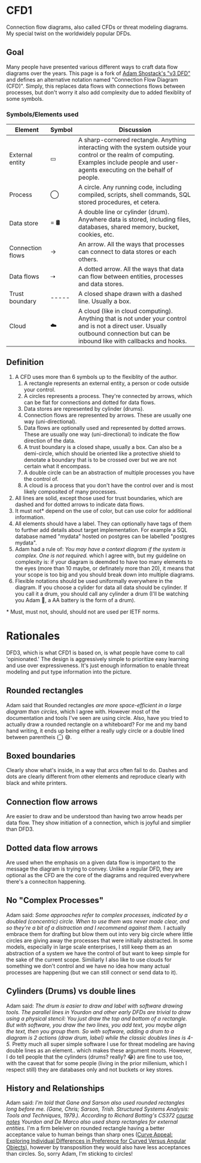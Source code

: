 # CFD1
Connection flow diagrams, also called CFDs or threat modeling diagrams. My special twist on the worldwidely popular DFDs.

## Goal
Many people have presented various different ways to craft data flow diagrams over the years. This page is a fork of [Adam Shostack's "v3 DFD"](https://github.com/adamshostack/DFD3) and defines an alternative notation named "Connection Flow Diagram (CFD)". Simply, this replaces data flows with connections flows between processes, but don't worry it also add complexity due to added flexiblity of some symbols.

### Symbols/Elements used

| Element | Symbol | Discussion |
|---------|--------|------------|
| External entity| ▭ | A sharp-cornered rectangle. Anything interacting with the system outside your control or the realm of computing. Examples include people and user-agents executing on the behalf of people.
| Process| ◯ | A circle.  Any running code, including compiled, scripts, shell commands, SQL stored procedures, et cetera.
| Data store|  = 🛢️ | A double line or cylinder (drum). Anywhere data is stored, including files, databases, shared memory, bucket, cookies, etc.
| Connection flows| → | An arrow. All the ways that processes can connect to data stores or each others.
| Data flows| ⇢ | A dotted arrow. All the ways that data can flow between entities, processes and data stores.
| Trust boundary | ----- | A closed shape drawn with a dashed line. Usually a box.
| Cloud | ☁️ | A cloud (like in cloud computing). Anything that is not under your control and is not a direct user. Usually outbound connection but can be inbound like with callbacks and hooks.


## Definition
1. A CFD uses more than 6 symbols up to the flexiblity of the author.
   1. A rectangle represents an external entity, a person or code outside your control. 
   2. A circles represents a process. They're connected by arrows, which can be flat for connections and dotted for data flows.
   3. Data stores are represented by cylinder (drums).
   4. Connection flows are represented by arrows. These are usually one way (uni-directional).
   5. Data flows are optionally used and represented by dotted arrows. These are usually one way (uni-directional) to indicate the flow direction of the data.
   6. A trust boundary is a closed shape, usually a box. Can also be a demi-circle, which should be oriented like a protective shield to denotate a boundary that is to be crossed over but we are not certain what it encompass.
   7. A double circle can be an abstraction of multiple processes you have the control of.
   8. A cloud is a process that you don't have the control over and is most likely composited of many processes.
2. All lines are solid, except those used for trust boundaries, which are dashed and for dotted arrows to indicate data flows.
3. It must not* depend on the use of color, but can use color for additional information.
4. All elements should have a label. They can optionally have tags of them to further add details about target implementation. For example a SQL database named "mydata" hosted on postgres can be labelled "postgres mydata".
5. Adam had a rule of: _You may have a context diagram if the system is complex. One is not required._ which I agree with, but my guideline on complexity is: if your diagram is deemded to have too many elements to the eyes (more than 10 maybe, or definately more than 20), it means that your scope is too big and you should break down into multiple diagrams.
6. Flexible notations should be used uniformally everywhere in the diagram. If you choose a cylider for data all data should be cylinder. If you call it a drum, you should call any cylinder a drum (I'll be watching you Adam 👀, a AA battery is the form of a drum).
</ol>
* Must, must not, should, should not are used per IETF norms.



# Rationales

DFD3, which is what CFD1 is based on, is what people have come to call 'opinionated.' The design is aggressively simple to prioritize easy learning and use over expressiveness. It's just enough information to enable threat modeling and put type information into the picture.

## Rounded rectangles
Adam said that Rounded rectangles _are more space-efficient in a large diagram than circles_, which I agree with. However most of the documentation and tools I've seen are using circle. Also, have you tried to actually draw a rounded rectangle on a whiteboard? For me and my band hand writing, it ends up being either a really ugly circle or a double lined between parentheis (<ins>‾</ins>) 😅.

## Boxed boundaries
Clearly show what's inside, in a way that arcs often fail to do. Dashes and dots are clearly different from other elements and reproduce clearly with black and white printers.

## Connection flow arrows
Are easier to draw and be understood than having two arrow heads per data flow. They show initiation of a connection, which is joyful and simplier than DFD3.

## Dotted data flow arrows
Are used when the emphasis on a given data flow is important to the message the diagram is trying to convey. Unlike a regular DFD, they are optional as the CFD are the core of the diagrams and required everywhere there's a conneciton happening.

## No "Complex Processes"
Adam said: _Some approaches refer to complex processes, indicated by a doubled (concentric) circle. When to use them was never made clear, and so they're a bit of a distraction and I recommend against them._ I actually embrace them for drafting but blow them out into very big circle where little circles are giving away the processes that were initially abstracted. In some models, especially in large scale enterprises, I still keep them as an abstraction of a system we have the control of but want to keep simple for the sake of the current scope. Similiarly I also like to use clouds for something we don't control and we have no idea how many actual processes are happening (but we can still connect or send data to it).

## Cylinders (Drums) vs double lines
Adam said: _The drum is easier to draw and label with software drawing tools. The parallel lines in Yourdon and other early DFDs are trivial to draw using a physical stencil: You just draw the top and bottom of a rectangle. But with software, you draw the two lines, you add text, you maybe align the text, then you group them. So with software, adding a drum to a diagram is 2 actions (draw drum, label) while the classic doubles lines is 4-5._ Pretty much all super simple software I use for threat modeling are having double lines as an element.. which makes these argument moots. However, I do tell people that the cylinders (drums? really? 😂) are fine to use too, with the caveat that for some people (living in the prior millenium, which I respect still) they are databases only and not buckets or key stores.

## History and Relationships
Adam said: _I'm told that Gane and Sarson also used rounded rectangles long before me.  (Gane, Chris; Sarson, Trish. *Structured Systems Analysis: Tools and Techniques*, 1979.).  According to Richard Botting's CS372 [course notes](https://web.archive.org/web/20190915023802/http://www.csci.csusb.edu/dick/cs372/a4.html) Yourdon and De Marco also used sharp rectangles for external entities._ I'm a firm beleiver on rounded rectangle having a better acceptance value to human beings than sharp ones ([Curve Appeal: Exploring Individual Differences in Preference for Curved Versus Angular Objects](https://www.ncbi.nlm.nih.gov/pmc/articles/PMC5405906/)), however by transposition they would also have less acceptances than circles. So, sorry Adam, I'm sticking to circles!
